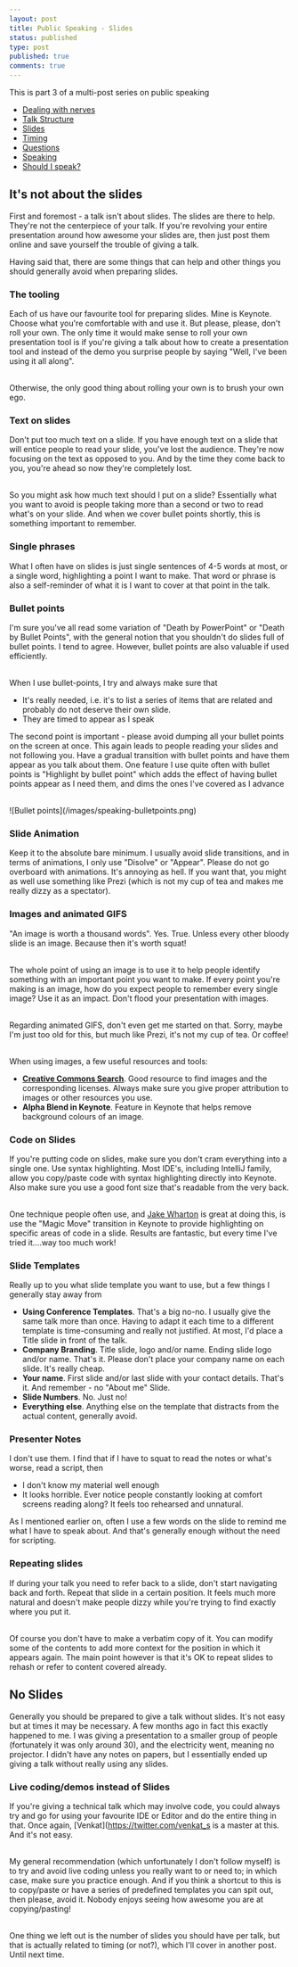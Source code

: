 ```yaml
---
layout: post
title: Public Speaking - Slides
status: published
type: post
published: true
comments: true 
---
```


This is part 3 of a multi-post series on public speaking

* [Dealing with nerves](/2018/08/15/public-speaking-dealing-with-nerves)
* [Talk Structure](/2018/08/19/public-speaking-talk-structure)
* [Slides](/2018/08/21/public-speaking-slides)
* [Timing](/2018/08/23/public-speaking-timing)
* [Questions](/2018/08/24/public-speaking-questions)
* [Speaking](/2018/08/26/public-speaking-speaking)
* [Should I speak?](2018-09-04/public-speaking-should-I-speak)

## It's not about the slides

First and foremost - a talk isn't about slides. The slides are there to help. They're not the centerpiece of your talk. If you're revolving your entire presentation around how
awesome your slides are, then just post them online and save yourself the trouble of giving a talk. 

Having said that, there are some things that can help and other things you should generally avoid when preparing slides.

### The tooling 

Each of us have our favourite tool for preparing slides. Mine is Keynote. Choose what you're comfortable with and use it. But please, please, don't roll your own. The only time it would make sense to roll your own presentation tool is if you're giving a talk about how to create a presentation tool and instead of the demo you surprise people by saying "Well, I've been using it all along". 


<br/>Otherwise, the only good thing about rolling your own is to brush your own ego. 


### Text on slides

Don't put too much text on a slide. If you have enough text on a slide that will entice people to read your slide, you've lost the audience. They're now focusing on the text as opposed to you. And by the time they come back to you, you're ahead so now they're completely lost.

<br/>So you might ask how much text should I put on a slide? Essentially what you want to avoid is people taking more than a second or two to read what's on your slide. And when we cover bullet points shortly, this is something important to remember.

### Single phrases

What I often have on slides is just single sentences of 4-5 words at most, or a single word, highlighting a point I want to make. That word or phrase is also a self-reminder of what it is I want to cover at that point in the talk.

### Bullet points

I'm sure you've all read some variation of "Death by PowerPoint" or "Death by Bullet Points", with the general notion that you shouldn't do slides full of bullet points. I tend to agree. However, bullet points are also valuable if used efficiently. 

<br/>When I use bullet-points, I try and always make sure that 

* It's really needed, i.e. it's to list a series of items that are related and probably do not deserve their own slide. 
* They are timed to appear as I speak

The second point is important - please avoid dumping all your bullet points on the screen at once. This again leads to people reading your slides and not following you. Have a gradual transition with bullet points and have them appear as you talk about them. One feature I use quite often with bullet points is "Highlight by bullet point" which adds the effect of having bullet points appear as I need them, and dims the ones I've covered as I advance

<br/>
![Bullet points](/images/speaking-bulletpoints.png)
<br/>


### Slide Animation

Keep it to the absolute bare minimum. I usually avoid slide transitions, and in terms of animations, I only use "Disolve" or "Appear". Please do not go overboard with animations. It's annoying as hell. If you want that, you might as well use something like Prezi (which is not my cup of tea and makes me really dizzy as a spectator). 

### Images and animated GIFS 

"An image is worth a thousand words". Yes. True. Unless every other bloody slide is an image. Because then it's worth squat! 

<br/>The whole point of using an image is to use it to help people identify something with an important point you want to make. If every point you're making is an image, how do you expect people to remember every single image? Use it as an impact. Don't flood your presentation with images.

<br/>Regarding animated GIFS, don't even get me started on that. Sorry, maybe I'm just too old for this, but much like Prezi, it's not my cup of tea. Or coffee! 


<br/>When using images, a few useful resources and tools:

* **[Creative Commons Search](https://search.creativecommons.org)**. Good resource to find images and the corresponding licenses. Always make sure you give proper attribution to images or other resources you use. 
* **Alpha Blend in Keynote**. Feature in Keynote that helps remove background colours of an image. 

### Code on Slides

If you're putting code on slides, make sure you don't cram everything into a single one. Use syntax highlighting. Most IDE's, including IntelliJ family, allow you copy/paste code with syntax highlighting directly into Keynote. Also make sure you use a good font size that's readable from the very back.

<br/>One technique people often use, and [Jake Wharton](https://twitter.com/JakeWharton) is great at doing this, is use the "Magic Move" transition in Keynote to provide highlighting on specific areas of code in a slide. Results are fantastic, but every time I've tried it....way too much work!


### Slide Templates

Really up to you what slide template you want to use, but a few things I generally stay away from

* **Using Conference Templates**. That's a big no-no. I usually give the same talk more than once. Having to adapt it each time to a different template is time-consuming and really not justified. At most, I'd place a Title slide in front of the talk.
* **Company Branding**. Title slide, logo and/or name. Ending slide logo and/or name. That's it. Please don't place your company name on each slide. It's really cheap. 
* **Your name**. First slide and/or last slide with your contact details. That's it. And remember - no "About me" Slide.
* **Slide Numbers**. No. Just no!
* **Everything else**. Anything else on the template that distracts from the actual content, generally avoid.


### Presenter Notes

I don't use them. I find that if I have to squat to read the notes or what's worse, read a script, then 

* I don't know my material well enough
* It looks horrible. Ever notice people constantly looking at comfort screens reading along? It feels too rehearsed and unnatural. 


As I mentioned earlier on, often I use a few words on the slide to remind me what I have to speak about. And that's generally enough without the need for scripting.


### Repeating slides

If during your talk you need to refer back to a slide, don't start navigating back and forth. Repeat that slide in a certain position. It feels much more natural and doesn't make people dizzy while you're trying to find exactly where you put it. 

<br/>Of course you don't have to make a verbatim copy of it. You can modify some of the contents to add more context for the position in which it appears again. The main point however is that it's OK to repeat slides to rehash or refer to content covered already.


## No Slides

Generally you should be prepared to give a talk without slides. It's not easy but at times it may be necessary. A few months ago in fact this exactly happened to me. I was giving a presentation to a smaller group of people (fortunately it was only around 30), and the electricity went, meaning no projector. I didn't have any notes on papers, but I essentially ended up giving a talk without really using any slides. 

### Live coding/demos instead of Slides

If you're giving a technical talk which may involve code, you could always try and go for using your favourite IDE or Editor and do the entire thing in that. Once again, [Venkat](https://twitter.com/venkat_s is a master at this. And it's not easy. 


<br/>My general recommendation (which unfortunately I don't follow myself) is to try and avoid live coding unless you really want to or need to; in which case, make sure you practice enough. And if you think a shortcut to this is to copy/paste or have a series of predefined templates you can spit out, then please, avoid it. Nobody enjoys seeing how awesome you are at copying/pasting! 


<br/>
One thing we left out is the number of slides you should have per talk, but that is actually related to timing (or not?), which I'll cover in another post. 

<br/>
Until next time.






